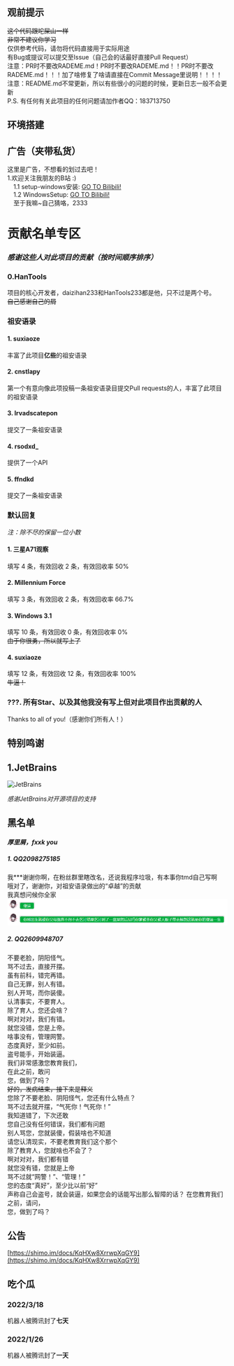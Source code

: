## **观前提示**
~~这个代码跟坨屎山一样~~<br>
~~非常不建议你学习~~<br>
仅供参考代码，请勿将代码直接用于实际用途<br>
有Bug或提议可以提交至Issue（自己会的话最好直接Pull Request）<br>
注意：PR时不要改RADEME.md！PR时不要改RADEME.md！！PR时不要改RADEME.md！！！加了啥修复了啥请直接在Commit Message里说明！！！！<br>
注意：README.md不常更新，所以有些很小的问题的时候，更新日志一般不会更新<br>
P.S. 有任何有关此项目的任何问题请加作者QQ：183713750<br>
## **环境搭建**
## **广告（夹带私货）**
这里是广告，不想看的划过去吧！<br>
1.欢迎关注我朋友的B站 :)<br>
&emsp;1.1 setup-windows安装: [GO TO Bilibili!](https://space.bilibili.com/589370259) <br>
&emsp;1.2 WindowsSetup: [GO TO Bilibili!](https://space.bilibili.com/1511907771) <br>
&emsp;至于我嘛~自己猜咯，2333
# **贡献名单专区**
### _感谢这些人对此项目的贡献（按时间顺序排序）_
### 0.HanTools
项目的核心开发者，daizihan233和HanTools233都是他，只不过是两个号。<br>
~~自己感谢自己的屑~~
### 祖安语录
#### 1. suxiaoze
丰富了此项目**亿些**的祖安语录
#### 2. cnstlapy
第一个有意向像此项投稿一条祖安语录目提交Pull requests的人，丰富了此项目的祖安语录
#### 3. lrvadscatepon
提交了一条祖安语录
#### 4. rsodxd_
提供了一个API
#### 5. ffndkd
提交了一条祖安语录

### 默认回复
_注：除不尽的保留一位小数_
#### 1. 三星A71观察
填写 4 条，有效回收 2 条，有效回收率 50%
#### 2. Millennium Force
填写 3 条，有效回收 2 条，有效回收率 66.7%
#### 3. Windows 3.1
填写 10 条，有效回收 0 条，有效回收率 0%<br>
~~由于你很勇，所以就写上了~~
#### 4. suxiaoze
填写 12 条，有效回收 12 条，有效回收率 100%<br>
~~牛逼！~~
### ???. 所有Star、以及其他我没有写上但对此项目作出贡献的人
Thanks to all of you!（感谢你们所有人！）<br>
## **特别鸣谢**
## 1.JetBrains
<img src="https://resources.jetbrains.com/storage/products/company/brand/logos/jb_beam.png" style="width: 250px; height: 250px" alt="JetBrains">

_感谢JetBrains对开源项目的支持_

## 黑名单
#### _厚里屑，fxxk you_
##### 1. QQ2098275185
我***谢谢你啊，在粉丝群里瞎改名，还说我程序垃圾，有本事你tmd自己写啊<br>
哦对了，谢谢你，对祖安语录做出的“卓越”的贡献<br>
我真想问候你全家
![img.png](no_use/img.png)
##### 2. QQ2609948707
不要老脸，阴阳怪气。<br>
骂不过去，直接开摆。<br>
虽有前科，错完再错。<br>
自己无罪，别人有错。<br>
别人开骂，而你装傻。<br>
认清事实，不要育人。<br>
除了育人，您还会啥？<br>
啊对对对，我们有错。<br>
就您没错，您是上帝。<br>
啥事没有，管理网警。<br>
态度真好，至少如前。<br>
盗号能手，开始装逼。<br>
我们非常感激您教育我们，<br>
在此之前，敢问<br>
您，做到了吗？<br>
~~好的，发病结束，接下来是释义~~<br>
您除了不要老脸、阴阳怪气，您还有什么特点？<br>
骂不过去就开摆，“气死你！气死你！”<br>
我知道错了，下次还敢<br>
您自己没有任何错误，我们都有问题<br>
别人骂您，您就装傻，假装啥也不知道<br>
请您认清现实，不要老教育我们这个那个<br>
除了教育人，您就啥也不会了？<br>
啊对对对，我们都有错<br>
就您没有错，您就是上帝<br>
骂不过就“网警！”、“管理！”<br>
您的态度“真好”，至少比以前“好”<br>
声称自己会盗号，就会装逼，如果您会的话能写出那么智障的话？
在您教育我们之前，请问，<br>
您，做到了吗？
## 公告
[https://shimo.im/docs/KqHXw8XrrwpXqGY9](https://shimo.im/docs/KqHXw8XrrwpXqGY9)
## **吃个瓜**
### **2022/3/18**
机器人被腾讯封了**七天**
### **2022/1/26**
机器人被腾讯封了**一天**